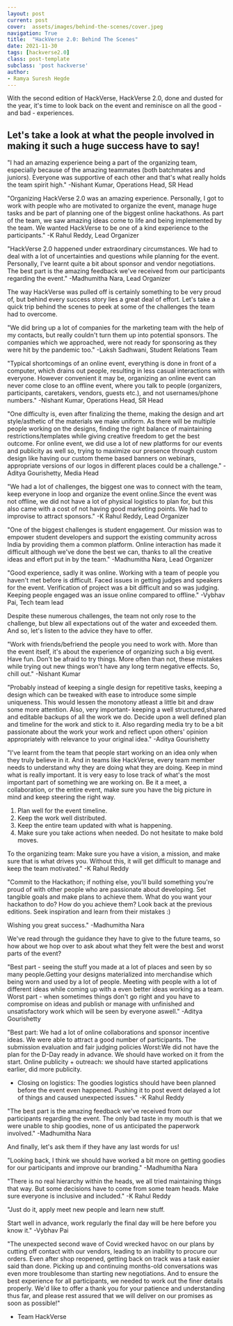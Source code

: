 ```yaml
---
layout: post
current: post
cover:  assets/images/behind-the-scenes/cover.jpeg
navigation: True
title:  "HackVerse 2.0: Behind The Scenes"
date: 2021-11-30
tags: [hackverse2.0]
class: post-template
subclass: 'post hackverse'
author: 
- Ramya Suresh Hegde
---
```


With the second edition of HackVerse, HackVerse 2.0, done and dusted for the year, it's time to look back on the event and reminisce on all the good - and bad - experiences. 


## Let's take a look at what the people involved in making it such a huge success have to say!

"I had an amazing experience being a part of the organizing team, especially because of the amazing teammates (both batchmates and juniors). Everyone was supportive of each other and that's what really holds the team spirit high." -Nishant Kumar, Operations Head, SR Head

"Organizing HackVerse 2.0 was an amazing experience. Personally, I got to work with people who are motivated to organize the event, manage huge tasks and be part of planning one of the biggest online hackathons. As part of the team, we saw amazing ideas come to life and being implemented by the team. We wanted HackVerse to be one of a kind experience to the participants." 
-K Rahul Reddy, Lead Organizer	

"HackVerse 2.0 happened under extraordinary circumstances. We had to deal with a lot of uncertainties and questions while planning for the event. Personally, I've learnt quite a bit about sponsor and vendor negotiations. The best part is the amazing feedback we've received from our participants regarding the event."
-Madhumitha Nara, Lead Organizer


The way HackVerse was pulled off is certainly something to be very proud of, but behind every success story lies a great deal of effort. Let's take a quick trip behind the scenes to peek at some of the challenges the team had to overcome.

"We did bring up a lot of companies for the marketing team with the help of my contacts, but really couldn't turn them up into potential sponsors. The companies which we approached, were not ready for sponsoring as they were hit by the pandemic too."
-Laksh Sadhwani, Student Relations Team	

"Typical shortcomings of an online event, everything is done in front of a computer, which drains out people, resulting in less casual interactions with everyone. However convenient it may be, organizing an online event can never come close to an offline event, where you talk to people (organizers, participants, caretakers, vendors, guests etc.), and not usernames/phone numbers."
-Nishant Kumar, Operations Head, SR Head

"One difficulty is, even after finalizing the theme, making the design and art style/asthetic of the materials we make uniform. As there will be multiple people working on the designs, finding the right balance of maintaining restrictions/templates while giving creative freedom to get the best outcome. For online event, we did use a lot of new platforms for our events and publicity as well so, trying to maximize our presence through custom design like having our custom theme based banners on webinars, appropriate versions of our logos in different places could be a challenge."
-Aditya Gourishetty, Media Head

"We had a lot of challenges, the biggest one was to connect with the team, keep everyone in loop and organize the event online.Since the event was not offline, we did not have a lot of physical logistics to plan for, but this also came with a cost of not having good marketing points. We had to improvise to attract sponsors."
-K Rahul Reddy, Lead Organizer

"One of the biggest challenges is student engagement. Our mission was to empower student developers and support the existing community across India by providing them a common platform. Online interaction has made it difficult although we've done the best we can, thanks to all the creative ideas and effort put in by the team."
-Madhumitha Nara, Lead Organizer 

"Good experience, sadly it was online. Working with a team of people you haven't met before is difficult. Faced issues in getting judges and speakers for the event. Verification of project was a bit difficult and so was judging. Keeping people engaged was an issue online compared to offline."
-Vybhav Pai, Tech team lead


Despite these numerous challenges, the team not only rose to the challenge, but blew all expectations out of the water and exceeded them. And so, let's listen to the advice they have to offer. 

"Work with friends/befriend the people you need to work with. More than the event itself, it's about the experience of organizing such a big event. Have fun. Don't be afraid to try things. More often than not, these mistakes while trying out new things won't have any long term negative effects. So, chill out."
-Nishant Kumar

"Probably instead of keeping a single design for repetitive tasks, keeping a design which can be tweaked with ease to introduce some simple uniqueness. This would lessen the monotony atleast a little bit and draw some more attention. Also, very important- keeping a well structured,shared and editable backups of all the work we do. Decide upon a well defined plan and timeline for the work and stick to it. Also regarding media try to be a bit passionate about the work your work and reflect upon others' opinion appropriately with relevance to your original idea."
-Aditya Gourishetty	

"I've learnt from the team that people start working on an idea only when they truly believe in it. And in teams like HackVerse, every team member needs to understand why they are doing what they are doing. Keep in mind what is really important. It is very easy to lose track of what's the most important part of something we are working on. Be it a meet, a collaboration, or the entire event, make sure you have the big picture in mind and keep steering the right way.

1. Plan well for the event timeline.
2. Keep the work well distributed.
3. Keep the entire team updated with what is happening.
4. Make sure you take actions when needed. Do not hesitate to make bold moves.

To the organizing team: Make sure you have a vision, a mission, and make sure that is what drives you. Without this, it will get difficult to manage and keep the team motivated."
-K Rahul Reddy	

"Commit to the Hackathon; if nothing else, you'll build something you're proud of with other people who are passionate about developing. Set tangible goals and make plans to achieve them. What do you want your hackathon to do? How do you achieve them? Look back at the previous editions. Seek inspiration and learn from their mistakes :) 

Wishing you great success."
-Madhumitha Nara 


We've read through the guidance they have to give to the future teams, so how about we hop over to ask about what they felt were the best and worst parts of the event?

"Best part - seeing the stuff you made at a lot of places and seen by so many people.Getting your designs materialized into merchandise which being worn and used by a lot of people. Meeting with people with a lot of different ideas while coming up with a even better ideas working as a team.
Worst part - when sometimes things don't go right and you have to compromise on ideas and publish or manage with unfinished and unsatisfactory work which will be seen by everyone aswell."
-Aditya Gourishetty	

"Best part: We had a lot of online collaborations and sponsor incentive ideas. We were able to attract a good number of participants. The submission evaluation and fair judging policies
Worst:We did not have the plan for the D-Day ready in advance. We should have worked on it from the start. Online publicity + outreach: we should have started applications earlier, did more publicity.
- Closing on logistics: The goodies logistics should have been planned before the event even happened. Pushing it to post event delayed a lot of things and caused unexpected issues."
-K Rahul Reddy

"The best part is the amazing feedback we've received from our participants regarding the event. The only bad taste in my mouth is that we were unable to ship goodies, none of us anticipated the paperwork involved."
-Madhumitha Nara 


And finally, let's ask them if they have any last words for us!

"Looking back, I think we should have worked a bit more on getting goodies for our participants and improve our branding."
-Madhumitha Nara 

"There is no real hierarchy within the heads, we all tried maintaining things that way. But some decisions have to come from some team heads. Make sure everyone is inclusive and included."
-K Rahul Reddy

"Just do it, apply meet new people and learn new stuff.	

Start well in advance, work regularly the final day will be here before you know it."
-Vybhav Pai

"The unexpected second wave of Covid wrecked havoc on our plans by cutting off contact with our vendors, leading to an inability to procure our orders. Even after shop reopened, getting back on track was a task easier said than done. Picking up and continuing months-old conversations was even more troublesome than starting new negotiations. And to ensure the best experience for all participants, we needed to work out the finer details properly. We'd like to offer a thank you for your patience and understanding thus far, and please rest assured that we will deliver on our promises as soon as possible!"
- Team HackVerse

